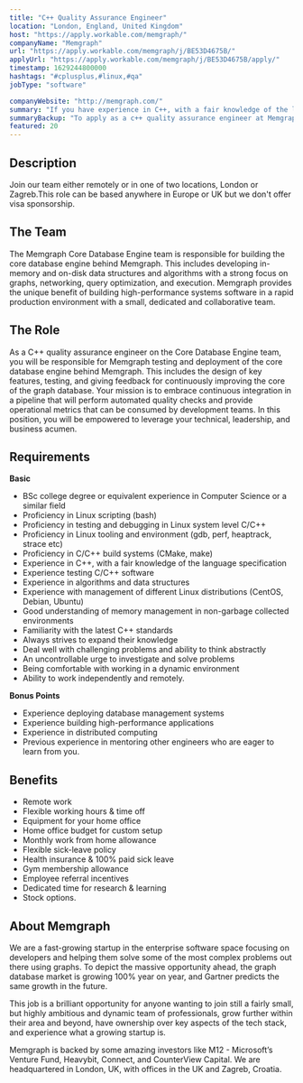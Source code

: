 ```yaml
---
title: "C++ Quality Assurance Engineer"
location: "London, England, United Kingdom"
host: "https://apply.workable.com/memgraph/"
companyName: "Memgraph"
url: "https://apply.workable.com/memgraph/j/BE53D4675B/"
applyUrl: "https://apply.workable.com/memgraph/j/BE53D4675B/apply/"
timestamp: 1629244800000
hashtags: "#cplusplus,#linux,#qa"
jobType: "software"

companyWebsite: "http://memgraph.com/"
summary: "If you have experience in C++, with a fair knowledge of the language specification, Memgraph has a job opening for a c++ quality assurance engineer"
summaryBackup: "To apply as a c++ quality assurance engineer at Memgraph, you preferably need to have some #linux, #testing, #management."
featured: 20
---
```


## Description

Join our team either remotely or in one of two locations, London or Zagreb.This role can be based anywhere in Europe or UK but we don't offer visa sponsorship.

## The Team

The Memgraph Core Database Engine team is responsible for building the core database engine behind Memgraph. This includes developing in-memory and on-disk data structures and algorithms with a strong focus on graphs, networking, query optimization, and execution. Memgraph provides the unique benefit of building high-performance systems software in a rapid production environment with a small, dedicated and collaborative team.

## The Role

As a C++ quality assurance engineer on the Core Database Engine team, you will be responsible for Memgraph testing and deployment of the core database engine behind Memgraph. This includes the design of key features, testing, and giving feedback for continuously improving the core of the graph database. Your mission is to embrace continuous integration in a pipeline that will perform automated quality checks and provide operational metrics that can be consumed by development teams. In this position, you will be empowered to leverage your technical, leadership, and business acumen.

## Requirements

**Basic**

*   BSc college degree or equivalent experience in Computer Science or a similar field
*   Proficiency in Linux scripting (bash)
*   Proficiency in testing and debugging in Linux system level C/C++
*   Proficiency in Linux tooling and environment (gdb, perf, heaptrack, strace etc)
*   Proficiency in C/C++ build systems (CMake, make)
*   Experience in C++, with a fair knowledge of the language specification
*   Experience testing C/C++ software
*   Experience in algorithms and data structures
*   Experience with management of different Linux distributions (CentOS, Debian, Ubuntu)
*   Good understanding of memory management in non-garbage collected environments
*   Familiarity with the latest C++ standards
*   Always strives to expand their knowledge
*   Deal well with challenging problems and ability to think abstractly
*   An uncontrollable urge to investigate and solve problems
*   Being comfortable with working in a dynamic environment
*   Ability to work independently and remotely.

**Bonus Points**

*   Experience deploying database management systems
*   Experience building high-performance applications
*   Experience in distributed computing
*   Previous experience in mentoring other engineers who are eager to learn from you.

## Benefits

*   Remote work
*   Flexible working hours & time off
*   Equipment for your home office
*   Home office budget for custom setup
*   Monthly work from home allowance
*   Flexible sick-leave policy
*   Health insurance & 100% paid sick leave
*   Gym membership allowance
*   Employee referral incentives
*   Dedicated time for research & learning
*   Stock options.

## About Memgraph

We are a fast-growing startup in the enterprise software space focusing on developers and helping them solve some of the most complex problems out there using graphs. To depict the massive opportunity ahead, the graph database market is growing 100% year on year, and Gartner predicts the same growth in the future.

This job is a brilliant opportunity for anyone wanting to join still a fairly small, but highly ambitious and dynamic team of professionals, grow further within their area and beyond, have ownership over key aspects of the tech stack, and experience what a growing startup is.

Memgraph is backed by some amazing investors like M12 - Microsoft’s Venture Fund, Heavybit, Connect, and CounterView Capital. We are headquartered in London, UK, with offices in the UK and Zagreb, Croatia.
